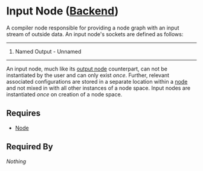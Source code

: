 # Input Node ([Backend](../../backend.md))

A compiler node responsible for providing a node graph with an input stream of outside data. An input node's sockets are defined as follows:

___

1. Named Output - Unnamed<br>

___

An input node, much like its [output node](./output.md) counterpart, can not be instantiated by the user and can only exist *once*. Further, relevant associated configurations are stored in a separate location within a [node](../node.md) and not mixed in with all other instances of a node space. Input nodes are instantiated *once* on creation of a node space.

## Requires

- [Node](../node.md)

## Required By

*Nothing*
